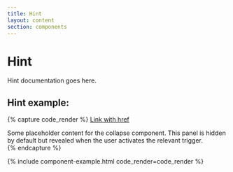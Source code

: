 ```yaml
---
title: Hint
layout: content
section: components
---
```


# Hint

Hint documentation goes here.

## Hint example:

{% capture code_render %}
<a class="hint-link" data-bs-toggle="collapse" href="#collapseExample" role="button" aria-expanded="false" aria-controls="collapseExample">
    Link with href
  </a>
<div class="collapse" id="collapseExample">
  <div class="hint-body">
    Some placeholder content for the collapse component. This panel is hidden by default but revealed when the user activates the relevant trigger.
  </div>
</div>
{% endcapture %}

{% include component-example.html code_render=code_render %}